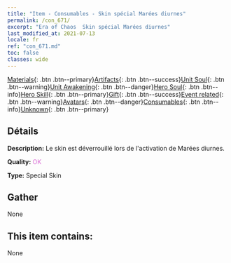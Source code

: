 ```yaml
---
title: "Item - Consumables - Skin spécial Marées diurnes"
permalink: /con_671/
excerpt: "Era of Chaos  Skin spécial Marées diurnes"
last_modified_at: 2021-07-13
locale: fr
ref: "con_671.md"
toc: false
classes: wide
---
```

 [Materials](/ItemsFR/){: .btn .btn--primary}[Artifacts](/ItemsFR/Artifacts/){: .btn .btn--success}[Unit Soul](/ItemsFR/UnitSoul/){: .btn .btn--warning}[Unit Awakening](/ItemsFR/UnitAwakening/){: .btn .btn--danger}[Hero Soul](/ItemsFR/HeroSoul/){: .btn .btn--info}[Hero Skill](/ItemsFR/HeroSkill/){: .btn .btn--primary}[Gift](/ItemsFR/Gift/){: .btn .btn--success}[Event related](/ItemsFR/Events/){: .btn .btn--warning}[Avatars](/ItemsFR/Avatars/){: .btn .btn--danger}[Consumables](/ItemsFR/Consumables/){: .btn .btn--info}[Unknown](/ItemsFR/Unknown/){: .btn .btn--primary}

## Détails
 **Description:** Le skin est déverrouillé lors de l'activation de Marées diurnes.

 **Quality:** <span style="color: #DA70D6">OK</span>

 **Type:** Special Skin

## Gather

  None

## This item contains:

  None

